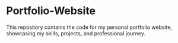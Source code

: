 # Portfolio-Website
This repository contains the code for my personal portfolio website, showcasing my skills, projects, and professional journey.
